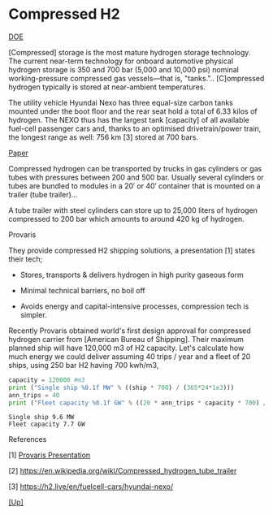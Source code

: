 # Compressed H2 

[DOE](https://www.energy.gov/eere/fuelcells/physical-hydrogen-storage)

[Compressed] storage is the most mature hydrogen storage
technology. The current near-term technology for onboard automotive
physical hydrogen storage is 350 and 700 bar (5,000 and 10,000 psi)
nominal working-pressure compressed gas vessels—that is, "tanks."..
[C]ompressed hydrogen typically is stored at near-ambient temperatures.

The utility vehicle Hyundai Nexo has three equal-size carbon tanks
mounted under the boot floor and the rear seat hold a total of 6.33
kilos of hydrogen. The NEXO thus has the largest tank [capacity] of
all available fuel-cell passenger cars and, thanks to an optimised
drivetrain/power train, the longest range as well: 756 km [3] stored
at 700 bars.

[Paper](https://www.sciencedirect.com/science/article/pii/B9780128111970000038)

Compressed hydrogen can be transported by trucks in gas cylinders or
gas tubes with pressures between 200 and 500 bar. Usually several
cylinders or tubes are bundled to modules in a 20′ or 40′ container
that is mounted on a trailer (tube trailer)...

A tube trailer with steel cylinders can store up to 25,000 liters of
hydrogen compressed to 200 bar which amounts to around 420 kg of
hydrogen.

Provaris

They provide compressed H2 shipping solutions, a presentation [1]
states their tech;

- Stores, transports & delivers hydrogen in high purity gaseous form

- Minimal technical barriers, no boil off

- Avoids energy and capital-intensive processes, compression tech is
  simpler.

Recently Provaris obtained world's first design approval for
compressed hydrogen carrier from [American Bureau of Shipping]. Their
maximum planned ship will have 120,000 m3 of H2 capacity. Let's
calculate how much energy we could deliver assuming 40 trips / year
and a fleet of 20 ships, using 250 bar H2 having 700 kwh/m3,

```python
capacity = 120000 #m3
print ("Single ship %0.1f MW" % ((ship * 700) / (365*24*1e3)))
ann_trips = 40
print ("Fleet capacity %0.1f GW" % ((20 * ann_trips * capacity * 700) / (365*24*1e6)))
```

```text
Single ship 9.6 MW
Fleet capacity 7.7 GW
```

References

[1] [Provaris Presentation](https://assets.website-files.com/626b0112d67346fa8eab974d/6280ef3d5ce3f07d709f43a7_Provaris%20-%20Corporate%20Deck%20-%2016%20May%202022%20ASX.pdf)

[2] https://en.wikipedia.org/wiki/Compressed_hydrogen_tube_trailer

[3] https://h2.live/en/fuelcell-cars/hyundai-nexo/

[[Up]](h2-storage.html)
